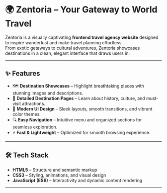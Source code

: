 # 🌍 Zentoria – Your Gateway to World Travel

Zentoria is a visually captivating **frontend travel agency website** designed to inspire wanderlust and make travel planning effortless.  
From exotic getaways to cultural adventures, Zentoria showcases destinations in a clean, elegant interface that draws users in.

---

## ✨ Features

- 🗺️ **Destination Showcases** – Highlight breathtaking places with stunning images and descriptions.
- 📌 **Detailed Destination Pages** – Learn about history, culture, and must-visit attractions.
- 🎨 **Modern UI Design** – Sleek layouts, smooth transitions, and vibrant color themes.
- 🔍 **Easy Navigation** – Intuitive menu and organized sections for seamless exploration.
- ⚡ **Fast & Lightweight** – Optimized for smooth browsing experience.

---

## 🛠️ Tech Stack

- **HTML5** – Structure and semantic markup  
- **CSS3** – Styling, animations, and visual design  
- **JavaScript (ES6)** – Interactivity and dynamic content rendering  

---




